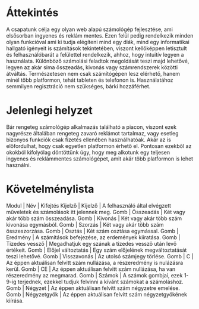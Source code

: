 # Áttekintés
A csapatunk célja egy olyan web alapú számológép fejlesztése, ami elsősorban ingyenes és reklám mentes. Ezen felül pedig rendelkezik minden olyan funkcióval ami ki tudja elégíteni mind egy diák, mind egy informatikai hallgató igényeit is számítások tekintetében, viszont kellőképpen letisztult és felhasználóbarát a felülettel rendelkezik, ahhoz, hogy intuitív legyen a használata. Különböző számolási feladtok megoldását teszi majd lehetővé, legyen az akár sima összeadás, kivonás vagy számrendszerek közötti átváltás. Természetesen nem csak számítógépen lesz elérhető, hanem minél több platformon, tehát tableten és telefonon is. Használatához semmilyen regisztráció nem szükséges, bárki hozzáférhet.

# Jelenlegi helyzet
Bár rengeteg számológép alkalmazás található a piacon, viszont ezek nagyrésze általában rengeteg zavaró reklámot tartalmaz, vagy esetleg bizonyos funkciók csak fizetés ellenében használhatóak. Akár az is előfordulhat, hogy csak egyetlen platformon érhető el. Pontosan ezekből az okokból kifolyólag döntöttünk úgy, hogy meg alkotunk egy teljesen ingyenes és reklámmentes számológépet, amit akár több platformon is lehet használni.

# Követelménylista
Modul | Név | Kifejtés
Kijelző | Kijelző | A felhasználó által elvégzett műveletek és számolások itt jelennek meg.
Gomb | Összeadás | Két vagy akár több szám összeadása.
Gomb | Kivonás | Két vagy akár több szám kivonása egymásból.
Gomb | Szorzás | Két vagy akár több szám összeszorzása.
Gomb | Osztás | Két szám osztása egymással.
Gomb | Eredmény | A számítások befejezése, az erdemények kiíratása.
Gomb | Tizedes vessző | Megadhatjuk egy szának a tizedes vessző után levő értékeit.
Gomb | Előjel változtatás | Egy szám előjelének megváltoztatását teszi lehetővé.
Gomb | Visszavonás | Az utolsó számjegy törlése.
Gomb | C | Az éppen aktuálisan felvitt szám nullázása, a részeredmény is nulázásra kerül.
Gomb | CE | Az éppen aktuálisan felvitt szám nullázása, ha van részeredmény az megmarad.
Gomb | Számok | A számok gombjai, ezek 1-9-ig terjednek, ezekkel tudjuk felvinni a kívánt számokat a számoláshoz.
Gomb | Négyzet | Az éppen aktuálisan felvitt szám négyzetre emelése.
Gomb | Négyzetgyök | Az éppen aktuálisan felvitt szám négyzetgyökének kiírása.
